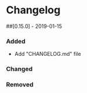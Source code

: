 # Changelog

##[0.15.0] - 2019-01-15
### Added
- Add "CHANGELOG.md" file  
  
### Changed

### Removed